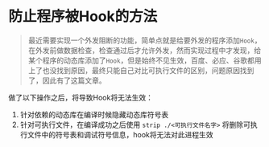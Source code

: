 # 防止程序被Hook的方法


> 最近需要实现一个外发阻断的功能，简单点就是给要外发的程序添加`Hook`，在外发前做数据检查，检查通过后才允许外发，然而实现过程中才发现，给某个程序的动态库添加了`Hook`，但是始终不见生效，百度、必应、谷歌都用上了也没找到原因，最终只能自己对比可执行文件的区别，问题原因找到了，因此有了这篇文章。

做了以下操作之后，将导致Hook将无法生效：
1. 针对依赖的动态库在编译时候隐藏动态库符号表
2. 针对可执行文件，在编译成功之后使用 `strip ./<可执行文件名字>` 将删除可执行文件中的符号表和调试符号信息，hook将无法对此进程生效

